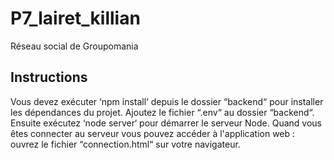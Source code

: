 # P7_lairet_killian
Réseau social de Groupomania

## Instructions
Vous devez exécuter ‘npm install‘ depuis le dossier “backend“ pour installer les dépendances du projet.
Ajoutez le fichier “.env“ au dossier “backend“.
Ensuite exécutez ‘node server‘ pour démarrer le serveur Node.
Quand vous êtes connecter au serveur vous pouvez accéder à l'application web : ouvrez le fichier “connection.html“ sur votre navigateur.
